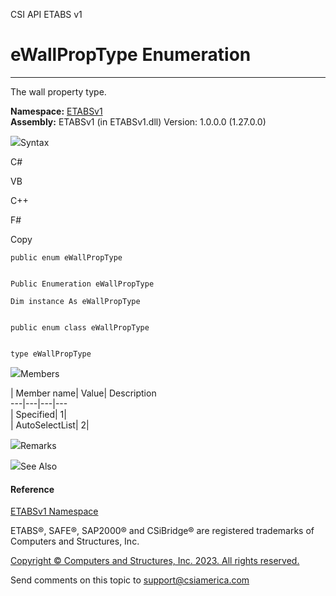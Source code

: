 ﻿

CSI API ETABS v1

# eWallPropType Enumeration  
  
---  
  
The wall property type.

**Namespace:** [ETABSv1](2780f1b8-2033-5289-2298-1cdb2a7508d9.htm)  
**Assembly:** ETABSv1 (in ETABSv1.dll) Version: 1.0.0.0 (1.27.0.0)

![](../icons/SectionExpanded.png)Syntax

C#

VB

C++

F#

Copy

    
    
    public enum eWallPropType
    
    
    Public Enumeration eWallPropType
    
    Dim instance As eWallPropType
    
    
    public enum class eWallPropType
    
    
    type eWallPropType

![](../icons/SectionExpanded.png)Members

| Member name| Value| Description  
---|---|---|---  
| Specified| 1|  
| AutoSelectList| 2|  
  
![](../icons/SectionExpanded.png)Remarks

![](../icons/SectionExpanded.png)See Also

#### Reference

[ETABSv1 Namespace](2780f1b8-2033-5289-2298-1cdb2a7508d9.htm)

ETABS®, SAFE®, SAP2000® and CSiBridge® are registered trademarks of Computers
and Structures, Inc.  

[Copyright © Computers and Structures, Inc. 2023. All rights
reserved.](http://www.csiamerica.com)

Send comments on this topic to
[support@csiamerica.com](mailto:support%40csiamerica.com?Subject=CSI%20API%20ETABS%20v1)

